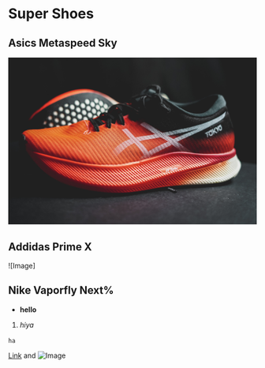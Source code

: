 # Super Shoes


## Asics Metaspeed Sky

![Image](asics-metaspeed-sky-feature.jpg)

## Addidas Prime X

![Image]

## Nike Vaporfly Next%


- **hello**

1. _hiya_

`ha`


[Link](url) and ![Image](src)
```

